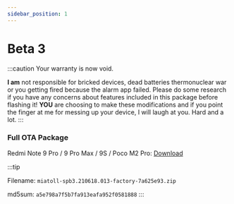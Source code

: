 ```yaml
---
sidebar_position: 1
---
```


# Beta 3 #

:::caution
Your warranty is now void.

**I am** not responsible for bricked devices, dead batteries
thermonuclear war or you getting fired because the alarm app failed. Please
do some research if you have any concerns about features included in this package
before flashing it! **YOU** are choosing to make these modifications and if
you point the finger at me for messing up your device, I will laugh at you. Hard and a lot.
:::

### Full OTA Package ###

Redmi Note 9 Pro / 9 Pro Max / 9S / Poco M2 Pro: [Download](https://youtu.be/bxqLsrlakK8)

:::tip

Filename: `miatoll-spb3.210618.013-factory-7a625e93.zip`

md5sum: `a5e798a7f5b7fa913eafa952f0581888`
:::
